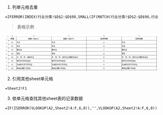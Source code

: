 1. 列单元格去重

```vb
=IFERROR(INDEX(行业分类!$D$2:$D$98,SMALL(IF(MATCH(行业分类!$D$2:$D$98,行业分类!$D$2:$D$98,0)=ROW(行业分类!$D$1:$D$97),MATCH(行业分类!$D$2:$D$98,行业分类!$D$2:$D$98,0),""),ROW(行业分类!D1))),"")
```
>表格示例  

![](https://raw.githubusercontent.com/jinhutu/public-pictures/master/行业分类.png)


2. 引用其他sheet单元格
```vb
=Sheet2!F1
```

3. 依单元格查找其他sheet表的记录数据
```vb
=IF(ISERROR(VLOOKUP(A2,Sheet2!A:F,6,0)),"",VLOOKUP(A2,Sheet2!A:F,6,0))
```
